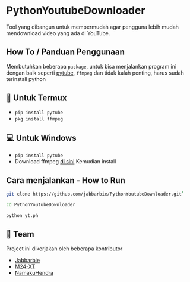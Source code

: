 # PythonYoutubeDownloader
Tool yang dibangun untuk mempermudah agar pengguna lebih mudah mendownload video yang ada di YouTube.

## How To / Panduan Penggunaan
Membutuhkan beberapa `package`, untuk bisa menjalankan program ini dengan baik 
seperti [pytube](https://github.com/nficano/pytube), `ffmpeg` 
dan tidak kalah penting, harus sudah terinstall python 

## :iphone: Untuk Termux  
- `pip install pytube`
- `pkg install ffmpeg`

## :computer: Untuk Windows
- `pip install pytube`
- Download ffmpeg [di sini](https://github.com/BtbN/FFmpeg-Builds/releases) Kemudian install
## Cara menjalankan - How to Run
``` bash
git clone https://github.com/jabbarbie/PythonYoutubeDownloader.git`
```
``` bash
cd PythonYoutubeDownloader
```
``` bash
python yt.ph
```
## :handshake: Team 
Project ini dikerjakan oleh beberapa kontributor
- [Jabbarbie](https://github.com/jabbarbie) 
- [M24-XT](https://github.com/M24-XT) 
- [NamakuHendra](https://github.com/NamakuHendra)

